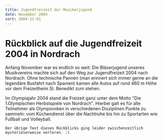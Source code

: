 ```yaml
---
title: Jugendfreizeit der Musikerjugend
date: November 2004
sort: 2004-11-01
---
```


Rückblick auf die Jugendfreizeit 2004 in Nordrach
=================================================

Anfang November war es endlich so weit: Die Bläserjugend unseres Musikvereins machte sich auf den Weg zur Jugendfreizeit 2004 nach Nordrach. Ohne technische Pannen (man erinnert sich immer gerne an die legendäre Busfahrt nach Spanien) kamen alle Autos auf rund 460 m Höhe vor dem Freizeitheim St. Benedikt zum stehen. 

 

Im Olympiajahr 2004 stand die Freizeit ganz unter dem Motto "Die 1.Olympischen Herbstspiele von Nordrach". Hierbei galt es für alle Teilnehmer als Olympioniken in verschiedenen Disziplinen Punkte zu sammeln: vom Küchendienst über die Nachtruhe bis hin zu Sportarten wie Fußball und Volleyball. 

 

`Der übrige Text dieses Rückblicks ging leider zwischenzeitlich mysteriöserweise verloren. :(`
